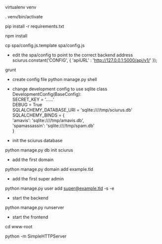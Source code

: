virtualenv venv

. venv/bin/activate

pip install -r requirements.txt

npm install

cp spa/config.js.template spa/config.js

* edit the spa/config to point to the correct backend address
sciurus.constant('CONFIG', {
        'apiURL' : 'http://127.0.0.1:5000/api/v1/'
});


grunt

* create config file
python manage.py shell

* change development config to use sqlite
class DevelopmentConfig(BaseConfig):                                            
    SECRET_KEY = '......'           
    DEBUG = True                                                                
    SQLALCHEMY_DATABASE_URI = 'sqlite:////tmp/sciurus.db'    
    SQLALCHEMY_BINDS = {                                                        
            'amavis': 'sqlite:////tmp/amavis.db',            
            'spamassassin': 'sqlite:////tmp/spam.db'         
    } 

* init the sciurus database

python manage.py db init sciurus

* add the first domain

python manage.py domain add example.tld

* add the first super admin

python manage.py user add super@example.tld -s -e

* start the backend 

python manage.py runserver

* start the frontend

cd www-root

python -m SimpleHTTPServer

